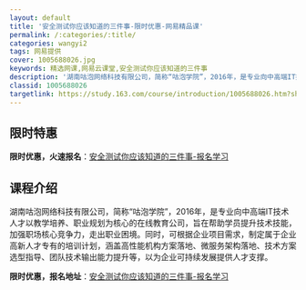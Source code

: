 ```yaml
---
layout: default
title: '安全测试你应该知道的三件事-限时优惠-网易精品课'
permalink: /:categories/:title/
categories: wangyi2
tags: 网易提供
cover: 1005688026.jpg
keywords: 精选网课,网易云课堂,安全测试你应该知道的三件事
description: '湖南咕泡网络科技有限公司，简称“咕泡学院”，2016年，是专业向中高端IT技术人才以教学培养、职业规划为核心的在线教育公'
classid: 1005688026
targetlink: https://study.163.com/course/introduction/1005688026.htm?share=1&shareId=1025206652&utm_campaign=share&utm_medium=iphoneShare&utm_source=&utm_u=1025206652
---
```


## 限时特惠

**限时优惠，火速报名**：[安全测试你应该知道的三件事-报名学习](https://study.163.com/course/introduction/1005688026.htm?share=1&shareId=1025206652&utm_campaign=share&utm_medium=iphoneShare&utm_source=&utm_u=1025206652)

## 课程介绍

湖南咕泡网络科技有限公司，简称“咕泡学院”，2016年，是专业向中高端IT技术人才以教学培养、职业规划为核心的在线教育公司，旨在帮助学员提升技术技能，加强职场核心竞争力，走出职业困境。同时，可根据企业项目需求，制定属于企业高新人才专有的培训计划，涵盖高性能机构方案落地、微服务架构落地、技术方案选型指导、团队技术输出能力提升等，以为企业可持续发展提供人才支撑。

**限时优惠，报名地址**：[安全测试你应该知道的三件事-报名学习](https://study.163.com/course/introduction/1005688026.htm?share=1&shareId=1025206652&utm_campaign=share&utm_medium=iphoneShare&utm_source=&utm_u=1025206652)

